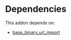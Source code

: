 # Dependencies

This addon depends on:

- [base_binary_url_import](../../odoo-bringout-oca-server-ux-base_binary_url_import)
